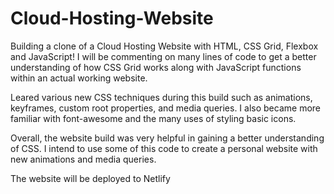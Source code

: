 # Cloud-Hosting-Website

Building a clone of a Cloud Hosting Website with HTML, CSS Grid, Flexbox and JavaScript! I will be commenting on many lines of code to get a better understanding of how CSS Grid works along with JavaScript functions within an actual working website. 

Leared various new CSS techniques during this build such as animations, keyframes, custom root properties, and media queries. I also became more familiar with font-awesome and the many uses of styling basic icons. 

Overall, the website build was very helpful in gaining a better understanding of CSS. I intend to use some of this code to create a personal website with new animations and media queries. 

The website will be deployed to Netlify 
